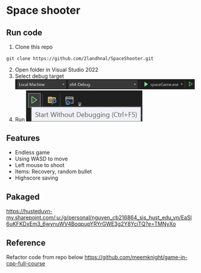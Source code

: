 
# Space shooter

## Run code
1. Clone this repo
```
git clone https://github.com/2landhnal/SpaceShooter.git
```
2. Open folder in Visual Studio 2022
3. Select debug target
![alt text](image.png)
4. Run
![alt text](image-1.png)

## Features
- Endless game
- Using WASD to move
- Left mouse to shoot
- Items: Recovery, random bullet
- Highscore saving

## Pakaged
https://husteduvn-my.sharepoint.com/:u:/g/personal/nguyen_cb216864_sis_hust_edu_vn/EaSl6uKFKDxEm3_6wynuWV4BoqpupYRYrGWE3g2Y8YciTQ?e=TMNyXo


## Reference
Refactor code from repo below
https://github.com/meemknight/game-in-cpp-full-course

